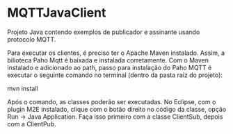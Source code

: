 # MQTTJavaClient

Projeto Java contendo exemplos de publicador e assinante usando protocolo MQTT.

Para executar os clientes, é preciso ter o Apache Maven instalado. Assim, a bilioteca
Paho Mqtt é baixada e instalada corretamente. 
Com o Maven instalado e adicionado ao path, passo para instalação do Paho MQTT
é executar o seguinte comando no terminal (dentro da pasta raíz do projeto):

mvn install

Após o comando, as classes poderão ser executadas. No Eclipse, 
com o plugin M2E instalado, clique com o botão direito no código da classe,
opção Run -> Java Application. Faça isso primeiro com a classe ClientSub, depois 
com a ClientPub.
